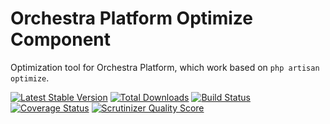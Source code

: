 Orchestra Platform Optimize Component
==============

Optimization tool for Orchestra Platform, which work based on `php artisan optimize`.

[![Latest Stable Version](https://poser.pugx.org/orchestra/optimize/v/stable.png)](https://packagist.org/packages/orchestra/optimize) 
[![Total Downloads](https://poser.pugx.org/orchestra/optimize/downloads.png)](https://packagist.org/packages/orchestra/optimize) 
[![Build Status](https://travis-ci.org/orchestral/optimize.svg?branch=master)](https://travis-ci.org/orchestral/optimize) 
[![Coverage Status](https://coveralls.io/repos/orchestral/optimize/badge.png?branch=master)](https://coveralls.io/r/orchestral/optimize?branch=master) 
[![Scrutinizer Quality Score](https://scrutinizer-ci.com/g/orchestral/optimize/badges/quality-score.png?s=36150614134566b4fdb9b658581eed47153c8143)](https://scrutinizer-ci.com/g/orchestral/optimize/) 
